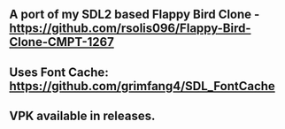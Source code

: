 ## A port of my SDL2 based Flappy Bird Clone - https://github.com/rsolis096/Flappy-Bird-Clone-CMPT-1267

## Uses Font Cache: https://github.com/grimfang4/SDL_FontCache

## VPK available in releases.
